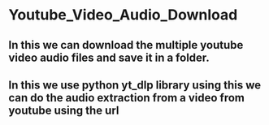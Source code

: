 # Youtube_Video_Audio_Download

## In this we can download the multiple youtube video audio files and save it in a folder.
## In this we use python yt_dlp library using this we can do the audio extraction from a video from youtube using the url
